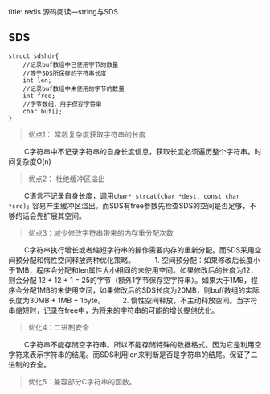 title: redis 源码阅读—string与SDS


## SDS
```
struct sdshdr{
    //记录buf数组中已使用字节的数量
    //等于SDS所保存的字符串长度
    int len;
    //记录buf数组中未使用的字节的数量
    int free;
    //字节数组，用于保存字符串
    char buf[];
}
```
>优点1： 常数复杂度获取字符串的长度

&nbsp;&nbsp;&nbsp;&nbsp;&nbsp;&nbsp;&nbsp;&nbsp;C字符串中不记录字符串的自身长度信息，获取长度必须遍历整个字符串。时间复杂度O(n)<br>
>优点2： 杜绝缓冲区溢出

&nbsp;&nbsp;&nbsp;&nbsp;&nbsp;&nbsp;&nbsp;&nbsp;C语言不记录自身长度，调用```char* strcat(char *dest, const char *src);``` 容易产生缓冲区溢出。而SDS有free参数先检查SDS的空间是否足够，不够的话会先扩展其空间。
>优点3：减少修改字符串带来的内存重分配次数

&nbsp;&nbsp;&nbsp;&nbsp;&nbsp;&nbsp;&nbsp;&nbsp;C字符串执行增长或者缩短字符串的操作需要内存的重新分配。而SDS采用空间预分配和惰性空间释放两种优化策略。
&nbsp;&nbsp;&nbsp;&nbsp;&nbsp;&nbsp;&nbsp;&nbsp; 1. 空间预分配：如果修改后长度小于1MB，程序会分配和len属性大小相同的未使用空间。如果修改后的长度为12，则会分配 12 + 12 + 1 = 25的字节（额外1字节保存空字符串）。如果大于1MB，程序会分配1MB的未使用空间，如果修改后的SDS长度为20MB，则buff数组的实际长度为30MB + 1MB + 1byte。
&nbsp;&nbsp;&nbsp;&nbsp;&nbsp;&nbsp;&nbsp;&nbsp;2.  惰性空间释放，不主动释放空间。当字符串缩短时，记录在free中，为将来的字符串的可能的增长提供优化。
>优化4：二进制安全

&nbsp;&nbsp;&nbsp;&nbsp;&nbsp;&nbsp;&nbsp;&nbsp;C字符串不能存储空字符串。所以不能存储特殊的数据格式。因为它是利用空字符来表示字符串的结尾。而SDS利用len来判断是否是字符串的结尾。保证了二进制的安全。
>优化5：兼容部分C字符串的函数。
